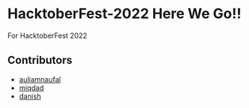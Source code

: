# HacktoberFest-2022 Here We Go!!
For HacktoberFest 2022

## Contributors
* [auliamnaufal](https://github.com/auliamnaufal)
* [miqdad](https://github.com/miqdad08)
* [danish](https://github.com/danishmaula)

